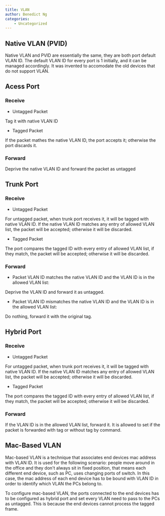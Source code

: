 ```yaml
---
title: VLAN
author: Benedict Ng
categories:
    - Uncategorized
---
```

## Native VLAN (PVID)

Native VLAN and PVID are essentially the same, they are both port default VLAN ID. The default VLAN ID for every port is 1 initially, and it can be managed accordingly. It was invented to accomodate the old devices that do not support VLAN.

## Acess Port

### Receive

- Untagged Packet

Tag it with native VLAN ID

- Tagged Packet

If the packet mathes the native VLAN ID, the port accepts it; otherwise the port discards it.

### Forward

Deprive the native VLAN ID and forward the packet as untagged

## Trunk Port

### Receive

- Untagged Packet

For untagged packet, when trunk port receives it, it will be tagged with native VLAN ID. If the native VLAN ID matches any entry of allowed VLAN list, the packet will be accepted; otherwise it will be discarded.

- Tagged Packet

The port compares the tagged ID with every entry of allowed VLAN list, if they match, the packet will be accepted; otherwise it will be discarded.

### Forward

- Packet VLAN ID matches the native VLAN ID and the VLAN ID is in the allowed VLAN list:

Deprive the VLAN ID and forward it as untagged.

- Packet VLAN ID mismatches the native VLAN ID and the VLAN ID is in the allowed VLAN list:

Do nothing, forward it with the original tag.

## Hybrid Port

### Receive

- Untagged Packet

For untagged packet, when trunk port receives it, it will be tagged with native VLAN ID. If the native VLAN ID matches any entry of allowed VLAN list, the packet will be accepted; otherwise it will be discarded.

- Tagged Packet

The port compares the tagged ID with every entry of allowed VLAN list, if they match, the packet will be accepted; otherwise it will be discarded.

### Forward

If the VLAN ID is in the allowed VLAN list, forward it. It is allowed to set if the packet is forwarded with tag or without tag by command.

## Mac-Based VLAN

Mac-based VLAN is a technique that associates end devices mac address with VLAN ID. It is used for the following scenario: people move around in the office and they don't always sit in fixed position, that means each different end device, such as PC, uses changing ports of switch. In this case, the mac address of each end device has to be bound with VLAN ID in order to identify which VLAN the PCs belong to.

To configure mac-based VLAN, the ports connected to the end devices has to be configured as hybrid port and set every VLAN need to pass to the PCs as untagged. This is because the end devices cannot process the tagged frame.
